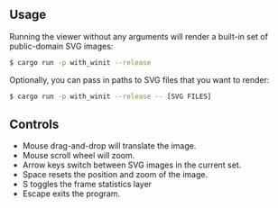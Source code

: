 ## Usage

Running the viewer without any arguments will render a built-in set of public-domain SVG images:

```bash
$ cargo run -p with_winit --release
```

Optionally, you can pass in paths to SVG files that you want to render:

```bash
$ cargo run -p with_winit --release -- [SVG FILES]
```

## Controls

- Mouse drag-and-drop will translate the image.
- Mouse scroll wheel will zoom.
- Arrow keys switch between SVG images in the current set.
- Space resets the position and zoom of the image.
- S toggles the frame statistics layer
- Escape exits the program.

